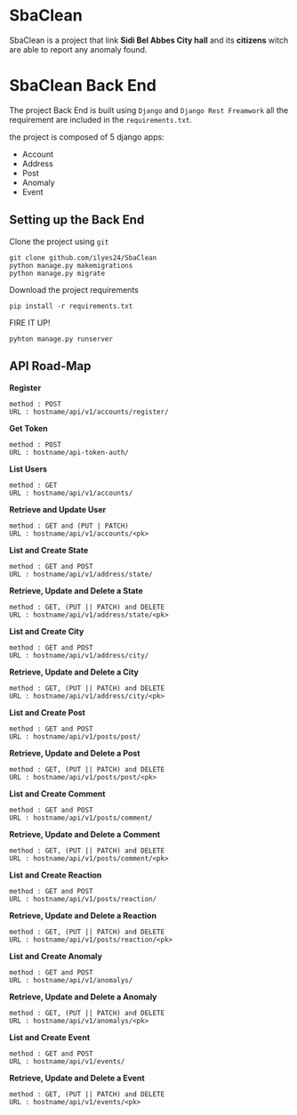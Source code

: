 # SbaClean

SbaClean is a project that link **Sidi Bel Abbes City hall** and its **citizens** witch are able to report any anomaly found.

# SbaClean Back End

The project Back End is built using `Django` and `Django Rest Freamwork` all the requirement are included in the  `requirements.txt`.

the project is composed of 5 django apps:
 - Account
 - Address
 - Post
 - Anomaly
 - Event

## Setting up the Back End

Clone the project using `git`

    git clone github.com/ilyes24/SbaClean
    python manage.py makemigrations
    python manage.py migrate
Download the project requirements

	pip install -r requirements.txt
	
FIRE IT UP!

    pyhton manage.py runserver
## API Road-Map

**Register**
    
    method : POST
    URL : hostname/api/v1/accounts/register/

**Get Token**

    method : POST 
    URL : hostname/api-token-auth/
    
**List Users**
    
    method : GET
    URL : hostname/api/v1/accounts/

**Retrieve and Update User**
    
    method : GET and (PUT | PATCH) 
    URL : hostname/api/v1/accounts/<pk>
    
**List and Create State**
    
    method : GET and POST
    URL : hostname/api/v1/address/state/

**Retrieve, Update and Delete a State**
    
    method : GET, (PUT || PATCH) and DELETE
    URL : hostname/api/v1/address/state/<pk>
    
**List and Create City**
    
    method : GET and POST
    URL : hostname/api/v1/address/city/

**Retrieve, Update and Delete a City**
    
    method : GET, (PUT || PATCH) and DELETE
    URL : hostname/api/v1/address/city/<pk>
    
**List and Create Post**
    
    method : GET and POST
    URL : hostname/api/v1/posts/post/

**Retrieve, Update and Delete a Post**
    
    method : GET, (PUT || PATCH) and DELETE
    URL : hostname/api/v1/posts/post/<pk>
    
**List and Create Comment**
    
    method : GET and POST
    URL : hostname/api/v1/posts/comment/

**Retrieve, Update and Delete a Comment**
    
    method : GET, (PUT || PATCH) and DELETE
    URL : hostname/api/v1/posts/comment/<pk>
    
**List and Create Reaction**
    
    method : GET and POST
    URL : hostname/api/v1/posts/reaction/

**Retrieve, Update and Delete a Reaction**
    
    method : GET, (PUT || PATCH) and DELETE
    URL : hostname/api/v1/posts/reaction/<pk>

**List and Create Anomaly**
    
    method : GET and POST
    URL : hostname/api/v1/anomalys/

**Retrieve, Update and Delete a Anomaly**
    
    method : GET, (PUT || PATCH) and DELETE
    URL : hostname/api/v1/anomalys/<pk>
    
**List and Create Event**
    
    method : GET and POST
    URL : hostname/api/v1/events/

**Retrieve, Update and Delete a Event**
    
    method : GET, (PUT || PATCH) and DELETE
    URL : hostname/api/v1/events/<pk>